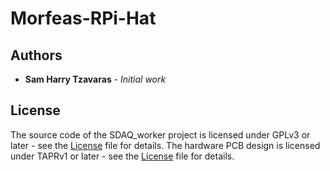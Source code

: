 # Morfeas-RPi-Hat


## Authors
* **Sam Harry Tzavaras** - *Initial work*

## License
The source code of the SDAQ_worker project is licensed under GPLv3 or later - see the [License](LICENSE) file for details.
The hardware PCB design is licensed under TAPRv1 or later - see the [License](https://gitlab.com/fantomsam/morfeas_project/blob/master/src/Morfeas_rpi_hat/Hardware/TAPR_Open_Hardware_License_v1.0.pdf) file for details.



